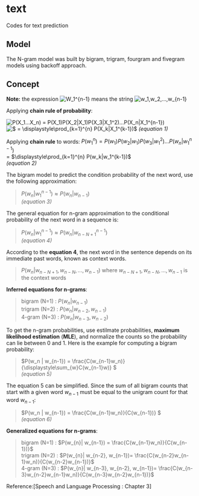 # text
Codes for text prediction 


## Model
The N-gram model was built by bigram, trigram, fourgram and fivegram models using backoff approach.

## Concept
__Note:__ the expression ![$W_1^{n-1}$](https://render.githubusercontent.com/render/math?math=%24W_1%5E%7Bn-1%7D%24) means the string ![$w_1,w_2,...,w_{n-1}$](https://render.githubusercontent.com/render/math?math=%24w_1%2Cw_2%2C...%2Cw_%7Bn-1%7D%24)

Applying **chain rule of probability**:

![$P(X_1...X_n) = P(X_1)P(X_2|X_1)P(X_3|X_1^2)...P(X_n|X_1^{n-1})$](https://render.githubusercontent.com/render/math?math=%24P(X_1...X_n)%20%3D%20P(X_1)P(X_2%7CX_1)P(X_3%7CX_1%5E2)...P(X_n%7CX_1%5E%7Bn-1%7D)%24)  
![$ = \displaystyle\prod_{k=1}^{n} P(X_k|X_1^{k-1})$](https://render.githubusercontent.com/render/math?math=%24%20%3D%20%5Cdisplaystyle%5Cprod_%7Bk%3D1%7D%5E%7Bn%7D%20P(X_k%7CX_1%5E%7Bk-1%7D)%24)     
*(equation  1)*

Applying **chain rule** to words:
 $P(w_1^n) = P(w_1)P(w_2|w_1)P(w_3|w_1^2)...P(w_n|w_1^{n-1})$  
= $\displaystyle\prod_{k=1}^{n} P(w_k|w_1^{k-1})$  
*(equation  2)*

The bigram model to predict the condition probability of the next word, use the following approximation:
> $P(w_n|w_1^{n-1})\approx P(w_n|w_{n-1})$  
*(equation  3)*

The general equation for n-gram approximation to the conditional probability of the next word in a sequence is:
> $P(w_n|w_1^{n-1})\approx P(w_n|w_{n-N+1}^{n-1})$   
*(equation  4)*

According to the **equation 4**, the next word in the sentence depends on its immediate past words, known as context words.  
> $P(w_{n} | w_{n-N+1}, w_{n-N},..., w_{n-1})$ where $w_{n-N+1}, w_{n-N},..., w_{n-1}$ is the context words

__Inferred equations for n-grams__:  
> bigram (N=1)  :  $P(w_{n}| w_{n-1})$  
  trigram (N=2) :  $P(w_{n}| w_{n-2}, w_{n-1})$  
  4-gram  (N=3) :  $P(w_{n}| w_{n-3}, w_{n-2})$  

To get the n-gram probabilities, use estilmate probabilities, __maximum likelihood estimation__ (__MLE__), and normalize the counts so the probability can lie between 0 and 1. Here is the example for computing a bigram probability:
> $P(w_n | w_{n-1}) = \frac{C(w_{n-1}w_n)}{\displaystyle\sum_{w}C(w_{n-1}w)} $  
*(equation  5)*

The equation 5 can be simplified. Since the sum of all bigram counts that start with a given word $w_{n-1}$ must be equal to the unigram count for that word $w_{n-1}$:
> $P(w_n | w_{n-1}) = \frac{C(w_{n-1}w_n)}{C(w_{n-1})} $  
*(equation  6)*

__Generalized equations for n-grams__:  
> bigram (N=1)  :  $P(w_{n}| w_{n-1}) = \frac{C(w_{n-1}w_n)}{C(w_{n-1})}$  
  trigram (N=2) :  $P(w_{n}| w_{n-2}, w_{n-1})= \frac{C(w_{n-2}w_{n-1}w_n)}{C(w_{n-2}w_{n-1})}$  
  4-gram  (N=3) :  $P(w_{n}| w_{n-3}, w_{n-2}, w_{n-1})= \frac{C(w_{n-3}w_{n-2}w_{n-1}w_n)}{C(w_{n-3}w_{n-2}w_{n-1})}$  


Reference:[Speech and Language Processing : Chapter 3]
